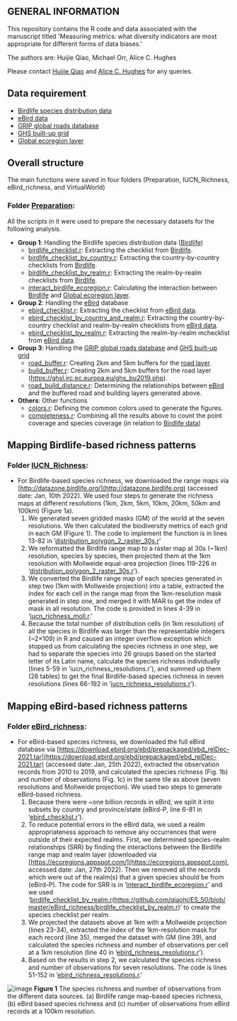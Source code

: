 ## GENERAL INFORMATION ##

This repository contains the R code and data associated with the manuscript titled 'Measuring metrics: what diversity indicators are most appropriate for different forms of data biases.'

The authors are:
Huijie Qiao, Michael Orr, Alice C. Hughes

Please contact [Huijie Qiao](huijieqiao@gmail.com) and [Alice C. Hughes](ach_conservation3@hotmail.com) for any queries.

## Data requirement ##
- [Birdlife species distribution data](http://datazone.birdlife.org)
- [eBird data](https://download.ebird.org/ebd/prepackaged/ebd_relDec-2021.tar)
- [GRIP global roads database](https://www.globio.info/download-grip-dataset)
- [GHS built-up grid](https://ghsl.jrc.ec.europa.eu/ghs_bu2019.php)
- [Global ecoregion layer](https://ecoregions.appspot.com)

## Overall structure ##

The main functions were saved in four folders (Preparation, IUCN_Richness, eBird_richness, and VirtualWorld)
### Folder [Preparation](https://github.com/qiaohj/ES_50/tree/master/Preparation): ###
All the scripts in it were used to prepare the necessary datasets for the following analysis.
  - __Group 1__: Handling the Birdlife species distribution data ([Birdlife](http://datazone.birdlife.org))
    - [birdlife_checklist.r](https://github.com/qiaohj/ES_50/blob/master/Preparation/birdlife_checklist.r): Extracting the checklist from [Birdlife](http://datazone.birdlife.org).
    - [birdlife_checklist_by_country.r](https://github.com/qiaohj/ES_50/blob/master/Preparation/birdlife_checklist_by_country.r): Extracting the country-by-country checklists from [Birdlife](http://datazone.birdlife.org).
    - [birdlife_checklist_by_realm.r](https://github.com/qiaohj/ES_50/blob/master/Preparation/birdlife_checklist_by_realm.r): Extracting the realm-by-realm checklists from [Birdlife](http://datazone.birdlife.org).
    - [interact_birdlife_ecoregion.r](https://github.com/qiaohj/ES_50/blob/master/Preparation/interact_birdlife_ecoregion.r): Calculating the interaction between [Birdlife](http://datazone.birdlife.org) and [Global ecoregion layer](https://ecoregions.appspot.com).
  - __Group 2__: Handling the [eBird](https://download.ebird.org/ebd/prepackaged/ebd_relDec-2021.tar) database
    - [ebird_checklist.r](https://github.com/qiaohj/ES_50/blob/master/Preparation/ebird_checklist.r): Extracting the checklist from [eBird data](https://download.ebird.org/ebd/prepackaged/ebd_relDec-2021.tar).
    - [ebird_checklist_by_country_and_realm.r](https://github.com/qiaohj/ES_50/blob/master/Preparation/ebird_checklist_by_country_and_realm.r): Extracting the country-by-country checklist and realm-by-realm checklists from [eBird data](https://download.ebird.org/ebd/prepackaged/ebd_relDec-2021.tar).
    - [ebird_checklist_by_realm.r](https://github.com/qiaohj/ES_50/blob/master/Preparation/ebird_checklist_by_realm.r): Extracting the realm-by-realm mchecklist from [eBird data](https://download.ebird.org/ebd/prepackaged/ebd_relDec-2021.tar).
  - __Group 3__: Handling the [GRIP global roads database](https://www.globio.info/download-grip-dataset) and [GHS built-up grid](https://ghsl.jrc.ec.europa.eu/ghs_bu2019.php)
    - [road_buffer.r](https://github.com/qiaohj/ES_50/blob/master/Preparation/road_buffer.r): Creating 2km and 5km buffers for the [road layer](https://www.globio.info/download-grip-dataset).
    - [build_buffer.r](https://github.com/qiaohj/ES_50/blob/master/Preparation/build_buffer.r): Creating 2km and 5km buffers for the road layer (https://ghsl.jrc.ec.europa.eu/ghs_bu2019.php).
    - [road_build_distance.r](https://github.com/qiaohj/ES_50/blob/master/Preparation/road_build_distance.r): Determining the relationships between  [eBird](https://download.ebird.org/ebd/prepackaged/ebd_relDec-2021.tar) and the buffered road and building layers generated above.
  - __Others__: Other functions
    - [colors.r](https://github.com/qiaohj/ES_50/blob/master/Preparation/colors.r): Defining the common colors used to generate the figures.
    - [completeness.r](https://github.com/qiaohj/ES_50/blob/master/Preparation/completeness.r): Combining all the results above to count the point coverage and species coverage (in relation to [Birdlife data](http://datazone.birdlife.org)) 

## Mapping Birdlife-based richness patterns ##
### Folder [IUCN_Richness](https://github.com/qiaohj/ES_50/tree/master/IUCN_Richness): ###
- For Birdlife-based species richness, we downloaded the range maps via [http://datazone.birdlife.org/](http://datazone.birdlife.org) (accessed date: Jan, 10th 2022). We used four steps to generate the richness maps at different resolutions (1km, 2km, 5km, 10km, 20km, 50km and 100km) (Figure 1a). 
  1) We generated seven gridded masks (GM) of the world at the seven resolutions. We then calculated the biodiversity metrics of each grid in each GM (Figure 1). The code to implement the function is in lines 13-82 in ‘[distribution_polygon_2_raster_30s.r](https://github.com/qiaohj/ES_50/blob/master/IUCN_Richness/distribution_polygon_2_raster_30s.r)’ 
  2) We reformatted the Birdlife range map to a raster map at 30s (~1km) resolution, species by species, then projected them at the 1km resolution with Mollweide equal-area projection (lines 119-226 in ‘[distribution_polygon_2_raster_30s.r](https://github.com/qiaohj/ES_50/blob/master/IUCN_Richness/distribution_polygon_2_raster_30s.r)’).
  3) We converted the Birdlife range map of each species generated in step two (1km with Mollweide projection) into a table, extracted the index for each cell in the range map from the 1km-resolution mask generated in step one, and merged it with MAR to get the index of mask in all resolution. The code is provided in lines 4-39 in ‘[iucn_richness_moll.r](https://github.com/qiaohj/ES_50/blob/master/IUCN_Richness/iucn_richness_moll.r).’
  4) Because the total number of distribution cells (in 1km resolution) of all the species in Birdlife was larger than the representable integers (~2×109) in R and caused an integer overflow exception which stopped us from calculating the species richness in one step, we had to separate the species into 26 groups based on the started letter of its Latin name, calculate the species richness individually (lines 5-59 in ‘iucn_richness_resolutions.r’), and summed up them (26 tables) to get the final Birdlife-based species richness in seven resolutions (lines 66-192 in ‘[iucn_richness_resolutions.r](https://github.com/qiaohj/ES_50/blob/master/IUCN_Richness/iucn_richness_resolutions.r)’).  

## Mapping eBird-based richness patterns ##
### Folder [eBird_richness](https://github.com/qiaohj/ES_50/tree/master/eBird_richness): ###
- For eBird-based species richness, we downloaded the full eBird database via [https://download.ebird.org/ebd/prepackaged/ebd_relDec-2021.tar](https://download.ebird.org/ebd/prepackaged/ebd_relDec-2021.tar) (accessed date: Jan, 25th 2022), extracted the observation records from 2010 to 2019, and calculated the species richness (Fig. 1b) and number of observations (Fig. 1c) in the same tile as above (seven resolutions and Mollweide projection). We used two steps to generate eBird-based richness.
  1) Because there were ~one billion records in eBird, we split it into subsets by country and province/state (eBird-P, line 6-81 in ‘[ebird_checklist.r](https://github.com/qiaohj/ES_50/blob/master/Preparation/ebird_checklist.r)’). 
  2) To reduce potential errors in the eBird data, we used a realm appropriateness approach to remove any occurrences that were outside of their expected realms. First, we determined species-realm relationships (SRR) by finding the interactions between the Birdlife range map and realm layer (downloaded via [https://ecoregions.appspot.com/](https://ecoregions.appspot.com), accessed date: Jan, 27th 2022). Then we removed all the records which were out of the realm(s) that a given species should be from (eBird-P). The code for SRR is in ‘[interact_birdlife_ecoregion.r](https://github.com/qiaohj/ES_50/blob/master/eBird_richness/interact_birdlife_ecoregion.r)’ and we used ‘[birdlife_checklist_by_realm.r](https://github.com/qiaohj/ES_50/blob/master/eBird_richness/birdlife_checklist_by_realm.r)(https://github.com/qiaohj/ES_50/blob/master/eBird_richness/birdlife_checklist_by_realm.r)’ to create the species checklist per realm.
  3) We projected the datasets above at 1km with a Mollweide projection (lines 23-34), extracted the index of the 1km-resolution mask for each record (line 35), merged the dataset with GM (line 39), and calculated the species richness and number of observations per cell at a 1km resolution (line 40 in ‘[ebird_richness_resolutions.r](https://github.com/qiaohj/ES_50/blob/master/eBird_richness/ebird_richness_resolutions.r)’).
  4) Based on the results in step 2, we calculated the species richness and number of observations for seven resolutions. The code is lines 51-152 in ‘[ebird_richness_resolutions.r](https://github.com/qiaohj/ES_50/blob/master/eBird_richness/ebird_richness_resolutions.r).’

![image](https://user-images.githubusercontent.com/572353/183867599-478592cc-2814-4ba1-ae5a-d4d70ac61f2e.png)
__Figure 1__ The species richness and number of observations from the different data sources. (a) Birdlife range map-based species richness, (b) eBird based species richness and (c) number of observations from eBird records at a 100km resolution.
